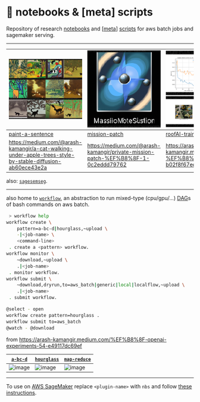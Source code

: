 # 📜 notebooks & [meta] scripts

Repository of research [notebooks](./notebooks) and [[meta](./scripts#meta/)] [scripts](./scripts) for aws batch jobs and sagemaker serving.

---

| ![image](https://github.com/kamangir/assets/blob/main/nbs/3x4.jpg?raw=true)                               | ![image](https://github.com/kamangir/assets/blob/main/nbs/mission-patch-00008.png?raw=true) | ![image](https://github.com/kamangir/assets/blob/main/nbs/train-summary.png?raw=true) ![image](https://github.com/kamangir/assets/blob/main/nbs/predict-00000.png?raw=true) |
| --------------------------------------------------------------------------------------------------------- | ------------------------------------------------------------------------------------------- | --------------------------------------------------------------------------------------------------------------------------------------------------------------------------- |
| [paint-a-sentence](./scripts/paint-a-sentence.sh)                                                         | [mission-patch](./scripts/mission-patch.sh)                                                 | [roofAI-train](./scripts/roofAI-train.sh)                                                                                                                                   |
| https://medium.com/@arash-kamangir/a-cat-walking-under-apple-trees-style-by-stable-diffusion-ab60ece43e2a | https://medium.com/@arash-kamangir/private-mission-patch-%EF%B8%8F-1-0c2eddd79762           | https://arash-kamangir.medium.com/roofai-%EF%B8%8F-on-gpu-6-b02f8f67ed3f                                                                                                    |

also: [`sagesemseg`](./scripts/sagesemseg/).

---

also home to [`workflow`](./notebooks_and_scripts/workflow/generic.py), an abstraction to run mixed-type (cpu/gpu/...) [DAG](https://networkx.org/documentation/stable/reference/classes/digraph.html)s of bash commands on aws batch.

```bash
 > workflow help
workflow create \
	pattern=a-bc-d|hourglass,~upload \
	-|<job-name> \
	<command-line>
 . create a <pattern> workflow.
workflow monitor \
	~download,~upload \
	.|<job-name>
 . monitor workflow.
workflow submit \
	~download,dryrun,to=aws_batch|generic|local|localflow,~upload \
	.|<job-name>
 . submit workflow.
```

```bash
@select - open
workflow create pattern=hourglass .
workflow submit to=aws_batch
@watch - @download
```

from https://arash-kamangir.medium.com/%EF%B8%8F-openai-experiments-54-e49117dc69ef

| [`a-bc-d`](./notebooks_and_scripts/workflow/patterns/a-bc-d.dot)                             | [`hourglass`](./notebooks_and_scripts/workflow/patterns/hourglass.dot)                          | [`map-reduce`](./notebooks_and_scripts/workflow/patterns/map-reduce.dot)                         |
| -------------------------------------------------------------------------------------------- | ----------------------------------------------------------------------------------------------- | ------------------------------------------------------------------------------------------------ |
| ![image](https://kamangir-public.s3.ca-central-1.amazonaws.com/a-bc-d/workflow.gif?raw=true) | ![image](https://kamangir-public.s3.ca-central-1.amazonaws.com/hourglass/workflow.gif?raw=true) | ![image](https://kamangir-public.s3.ca-central-1.amazonaws.com/map-reduce/workflow.gif?raw=true) |

---

To use on [AWS SageMaker](https://aws.amazon.com/sagemaker/) replace `<plugin-name>` with `nbs` and follow [these instructions](https://github.com/kamangir/blue-plugin/blob/main/SageMaker.md).
